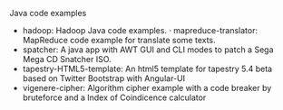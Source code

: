 Java code examples

- hadoop: Hadoop Java code examples.
	· mapreduce-translator: MapReduce code example for translate some texts.
- spatcher: A java app with AWT GUI and CLI modes to patch a Sega Mega CD Snatcher ISO.
- tapestry-HTML5-template: An html5 template for tapestry 5.4 beta based on Twitter Bootstrap with Angular-UI
- vigenere-cipher: Algorithm cipher example with a code breaker by bruteforce and a Index of Coindicence calculator

